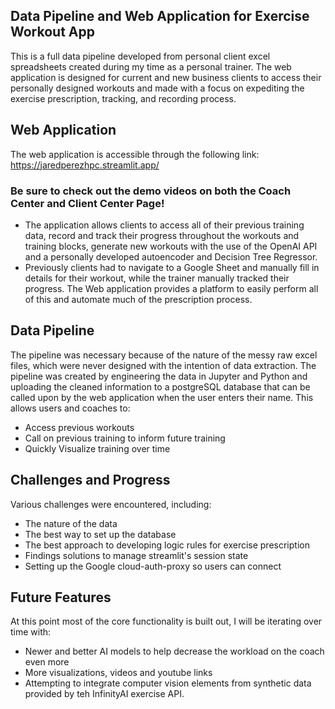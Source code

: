 ## Data Pipeline and Web Application for Exercise Workout App
This is a full data pipeline developed from personal client excel spreadsheets created during my time as a personal trainer. The web application is designed for current and new business clients to access their personally designed workouts and made with a focus on expediting the exercise prescription, tracking, and recording process.

## Web Application
The web application is accessible through the following link: https://jaredperezhpc.streamlit.app/

### Be sure to check out the demo videos on both the Coach Center and Client Center Page!
  - The application allows clients to access all of their previous training data, record and track their progress throughout the workouts and   training blocks, generate new workouts with the use of the OpenAI API and a personally developed autoencoder and Decision Tree Regressor.
  - Previously clients had to navigate to a Google Sheet and manually fill in details for their workout, while the trainer manually tracked their progress. The Web application provides a platform to easily perform all of this and automate much of the prescription process.

## Data Pipeline
The pipeline was necessary because of the nature of the messy raw excel files, which were never designed with the intention of data extraction. The pipeline was created by engineering the data in Jupyter and Python and uploading the cleaned information to a postgreSQL database that can be called upon by the web application when the user enters their name. This allows users and coaches to:
  - Access previous workouts
  - Call on previous training to inform future training
  - Quickly Visualize training over time

## Challenges and Progress
Various challenges were encountered, including: 
  - The nature of the data 
  - The best way to set up the database 
  - The best approach to developing logic rules for exercise prescription 
  - Findings solutions to manage streamlit's session state 
  - Setting up the Google cloud-auth-proxy so users can connect

## Future Features
At this point most of the core functionality is built out, I will be iterating over time with:
- Newer and better AI models to help decrease the workload on the coach even more
- More visualizations, videos and youtube links 
- Attempting to integrate computer vision elements from synthetic data provided by teh InfinityAI exercise API.
